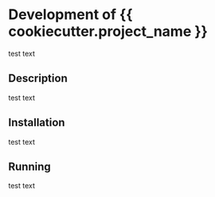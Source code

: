 # Development of {{ cookiecutter.project_name }}
test text

## Description
test text

## Installation
test text

## Running
test text
